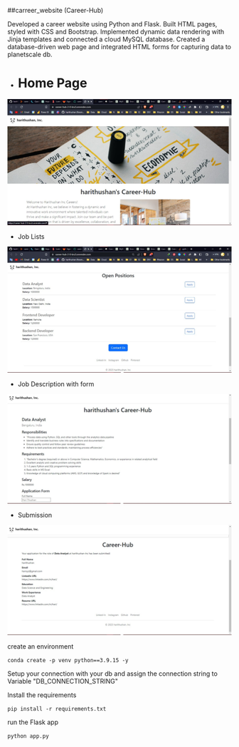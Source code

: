 ##carreer_website (Career-Hub)

Developed a career website using Python and Flask. Built HTML pages, styled with CSS and Bootstrap. Implemented dynamic data rendering
with Jinja templates and connected a cloud MySQL database. Created a  database-driven web page
and integrated HTML forms for capturing data to planetscale db.

- <h1>Home Page</h1>

![Home Page](https://github.com/harithushan/career_website_v2/blob/main/static/readme_img/home.jpg)

- Job Lists

![Job Lists](https://github.com/harithushan/career_website_v2/blob/main/static/readme_img/job_list.jpg)

- Job Description with form

![Job Description with form](https://github.com/harithushan/career_website_v2/blob/main/static/readme_img/job.jpg)

- Submission

![Submission](https://github.com/harithushan/career_website_v2/blob/main/static/readme_img/submition.jpg)


create an environment
```
conda create -p venv python==3.9.15 -y
```
Setup your connection with your db  and assign the connection string to  Variable "DB_CONNECTION_STRING"

Install the requirements
```
pip install -r requirements.txt
```
run the Flask app
```
python app.py
```



